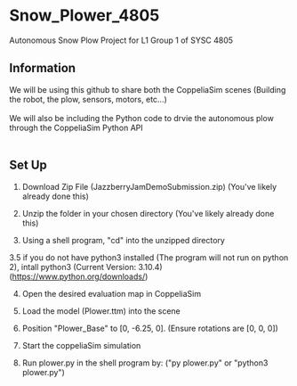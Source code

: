 # Snow_Plower_4805
Autonomous Snow Plow Project for L1 Group 1 of SYSC 4805

## Information
We will be using this github to share both the CoppeliaSim scenes (Building the robot, the plow, sensors, motors, etc...)<br><br>
We will also be including the Python code to drvie the autonomous plow through the CoppeliaSim Python API<br><br>
  
## Set Up
1. Download Zip File (JazzberryJamDemoSubmission.zip) (You've likely already done this)

2. Unzip the folder in your chosen directory (You've likely already done this)

3. Using a shell program, "cd" into the unzipped directory

  3.5 if you do not have python3 installed (The program will not run on python 2),
      intall python3 (Current Version: 3.10.4) (https://www.python.org/downloads/)

4. Open the desired evaluation map in CoppeliaSim

5. Load the model (Plower.ttm) into the scene

6. Position "Plower_Base" to [0, -6.25, 0]. (Ensure rotations are [0, 0, 0])

7. Start the coppeliaSim simulation

8. Run plower.py in the shell program by: ("py plower.py" or "python3 plower.py")
